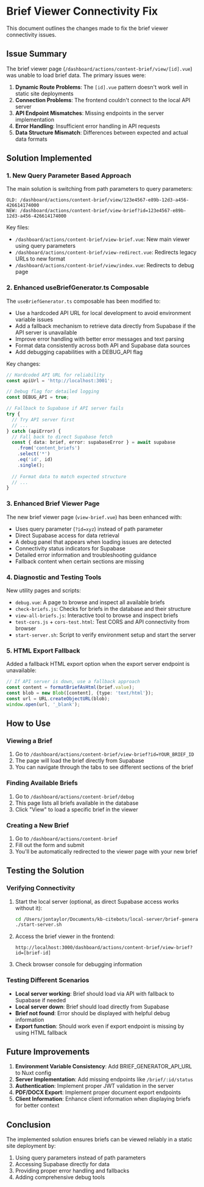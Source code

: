 # Brief Viewer Connectivity Fix

This document outlines the changes made to fix the brief viewer connectivity issues.

## Issue Summary

The brief viewer page (`/dashboard/actions/content-brief/view/[id].vue`) was unable to load brief data. The primary issues were:

1. **Dynamic Route Problems**: The `[id].vue` pattern doesn't work well in static site deployments
2. **Connection Problems**: The frontend couldn't connect to the local API server
3. **API Endpoint Mismatches**: Missing endpoints in the server implementation
4. **Error Handling**: Insufficient error handling in API requests
5. **Data Structure Mismatch**: Differences between expected and actual data formats

## Solution Implemented

### 1. New Query Parameter Based Approach

The main solution is switching from path parameters to query parameters:

```
OLD: /dashboard/actions/content-brief/view/123e4567-e89b-12d3-a456-426614174000
NEW: /dashboard/actions/content-brief/view-brief?id=123e4567-e89b-12d3-a456-426614174000
```

Key files:
- `/dashboard/actions/content-brief/view-brief.vue`: New main viewer using query parameters
- `/dashboard/actions/content-brief/view-redirect.vue`: Redirects legacy URLs to new format
- `/dashboard/actions/content-brief/view/index.vue`: Redirects to debug page

### 2. Enhanced useBriefGenerator.ts Composable

The `useBriefGenerator.ts` composable has been modified to:

- Use a hardcoded API URL for local development to avoid environment variable issues
- Add a fallback mechanism to retrieve data directly from Supabase if the API server is unavailable
- Improve error handling with better error messages and text parsing
- Format data consistently across both API and Supabase data sources
- Add debugging capabilities with a DEBUG_API flag

Key changes:

```typescript
// Hardcoded API URL for reliability
const apiUrl = 'http://localhost:3001';

// Debug flag for detailed logging
const DEBUG_API = true;

// Fallback to Supabase if API server fails
try {
  // Try API server first
  // ...
} catch (apiError) {
  // Fall back to direct Supabase fetch
  const { data: brief, error: supabaseError } = await supabase
    .from('content_briefs')
    .select('*')
    .eq('id', id)
    .single();
  
  // Format data to match expected structure
  // ...
}
```

### 3. Enhanced Brief Viewer Page

The new brief viewer page (`view-brief.vue`) has been enhanced with:

- Uses query parameter (`?id=xyz`) instead of path parameter
- Direct Supabase access for data retrieval
- A debug panel that appears when loading issues are detected
- Connectivity status indicators for Supabase
- Detailed error information and troubleshooting guidance
- Fallback content when certain sections are missing

### 4. Diagnostic and Testing Tools

New utility pages and scripts:

- `debug.vue`: A page to browse and inspect all available briefs
- `check-briefs.js`: Checks for briefs in the database and their structure
- `view-all-briefs.js`: Interactive tool to browse and inspect briefs
- `test-cors.js` + `cors-test.html`: Test CORS and API connectivity from browser
- `start-server.sh`: Script to verify environment setup and start the server

### 5. HTML Export Fallback

Added a fallback HTML export option when the export server endpoint is unavailable:

```typescript
// If API server is down, use a fallback approach
const content = formatBriefAsHtml(brief.value);
const blob = new Blob([content], {type: 'text/html'});
const url = URL.createObjectURL(blob);
window.open(url, '_blank');
```

## How to Use

### Viewing a Brief

1. Go to `/dashboard/actions/content-brief/view-brief?id=YOUR_BRIEF_ID`
2. The page will load the brief directly from Supabase
3. You can navigate through the tabs to see different sections of the brief

### Finding Available Briefs

1. Go to `/dashboard/actions/content-brief/debug`
2. This page lists all briefs available in the database
3. Click "View" to load a specific brief in the viewer

### Creating a New Brief

1. Go to `/dashboard/actions/content-brief`
2. Fill out the form and submit
3. You'll be automatically redirected to the viewer page with your new brief

## Testing the Solution

### Verifying Connectivity

1. Start the local server (optional, as direct Supabase access works without it):
   ```bash
   cd /Users/jontaylor/Documents/kb-citebots/local-server/brief-generator
   ./start-server.sh
   ```

2. Access the brief viewer in the frontend:
   ```
   http://localhost:3000/dashboard/actions/content-brief/view-brief?id=[brief-id]
   ```

3. Check browser console for debugging information

### Testing Different Scenarios

- **Local server working**: Brief should load via API with fallback to Supabase if needed
- **Local server down**: Brief should load directly from Supabase
- **Brief not found**: Error should be displayed with helpful debug information
- **Export function**: Should work even if export endpoint is missing by using HTML fallback

## Future Improvements

1. **Environment Variable Consistency**: Add BRIEF_GENERATOR_API_URL to Nuxt config
2. **Server Implementation**: Add missing endpoints like `/brief/:id/status`
3. **Authentication**: Implement proper JWT validation in the server
4. **PDF/DOCX Export**: Implement proper document export endpoints
5. **Client Information**: Enhance client information when displaying briefs for better context

## Conclusion

The implemented solution ensures briefs can be viewed reliably in a static site deployment by:
1. Using query parameters instead of path parameters
2. Accessing Supabase directly for data
3. Providing proper error handling and fallbacks
4. Adding comprehensive debug tools